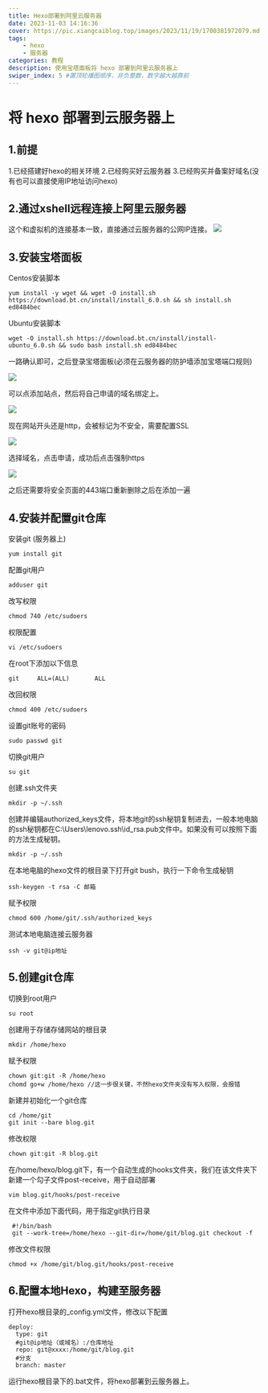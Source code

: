 ```yaml
---
title: Hexo部署到阿里云服务器
date: 2023-11-03 14:16:36
cover: https://pic.xiangcaiblog.top/images/2023/11/19/1700381972079.md.png
tags: 
    - hexo
    - 服务器
categories: 教程
description: 使用宝塔面板将 hexo 部署到阿里云服务器上
swiper_index: 5 #置顶轮播图顺序，非负整数，数字越大越靠前
---
```


# 将 hexo 部署到云服务器上

## 1.前提
1.已经搭建好hexo的相关环境
2.已经购买好云服务器
3.已经购买并备案好域名(没有也可以直接使用IP地址访问hexo)

## 2.通过xshell远程连接上阿里云服务器
这个和虚拟机的连接基本一致，直接通过云服务器的公网IP连接。
![](/img/xshell.png)

## 3.安装宝塔面板
Centos安装脚本

```
yum install -y wget && wget -O install.sh https://download.bt.cn/install/install_6.0.sh && sh install.sh ed8484bec
```

Ubuntu安装脚本
```
wget -O install.sh https://download.bt.cn/install/install-ubuntu_6.0.sh && sudo bash install.sh ed8484bec
```

一路确认即可，之后登录宝塔面板(必须在云服务器的防护墙添加宝塔端口规则)

<img src="/img/宝塔端口.png">

可以点添加站点，然后将自己申请的域名绑定上。

<img src="/img/宝塔域名.png">

现在网站开头还是http，会被标记为不安全，需要配置SSL

<img src="/img/宝塔SSL1.png">

选择域名，点击申请，成功后点击强制https

<img src="/img/宝塔SSL2.png">

之后还需要将安全页面的443端口重新删除之后在添加一遍

## 4.安装并配置git仓库

安装git (服务器上)
```
yum install git
```

配置git用户
```
adduser git
```

改写权限
```
chmod 740 /etc/sudoers
```

权限配置
```
vi /etc/sudoers
```

在root下添加以下信息
```
git     ALL=(ALL)       ALL
```

改回权限
```
chmod 400 /etc/sudoers
```

设置git账号的密码
```
sudo passwd git
```

切换git用户
```
su git
```

创建.ssh文件夹
```
mkdir -p ~/.ssh
```

创建并编辑authorized_keys文件，将本地git的ssh秘钥复制进去，一般本地电脑的ssh秘钥都在C:\Users\lenovo\.ssh\id_rsa.pub文件中。如果没有可以按照下面的方法生成秘钥。
```
mkdir -p ~/.ssh

```

在本地电脑的hexo文件的根目录下打开git bush，执行一下命令生成秘钥
```
ssh-keygen -t rsa -C 邮箱
```

赋予权限
```
chmod 600 /home/git/.ssh/authorized_keys
```

测试本地电脑连接云服务器
```
ssh -v git@ip地址
```

## 5.创建git仓库

切换到root用户
```
su root
```

创建用于存储存储网站的根目录
```
mkdir /home/hexo
```

赋予权限
```
chown git:git -R /home/hexo
chomd go+w /home/hexo //这一步很关键，不然hexo文件夹没有写入权限，会报错
```

新建并初始化一个git仓库
```
cd /home/git
git init --bare blog.git
```

修改权限
```
chown git:git -R blog.git

```

在/home/hexo/blog.git下，有一个自动生成的hooks文件夹，我们在该文件夹下新建一个勾子文件post-receive，用于自动部署
```
vim blog.git/hooks/post-receive
```

在文件中添加下面代码，用于指定git执行目录
```
 #!/bin/bash 
 git --work-tree=/home/hexo --git-dir=/home/git/blog.git checkout -f 
```

修改文件权限
```
chmod +x /home/git/blog.git/hooks/post-receive
```

## 6.配置本地Hexo，构建至服务器

打开hexo根目录的_config.yml文件，修改以下配置
```
deploy:
  type: git
  #git@ip地址（或域名）:/仓库地址
  repo: git@xxxx:/home/git/blog.git
  #分支
  branch: master
```

运行hexo根目录下的.bat文件，将hexo部署到云服务器上。
